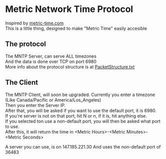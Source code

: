 # Metric Network Time Protocol
Inspired by [metric-time.com](https://metric-time.com/)  
This is a little thing, designed to make "Metric Time" easily accesible  

## The protocol
The MNTP Server, can serve ALL timezones   
And the data is done over TCP on port 6980  
More info about the protocol structure is at [PacketStructure.txt](/PacketStructure.txt)

## The Client
The MNTP Client, will soon be upgraded. 
Currently you enter a timezone (Like Canada/Pacific or America/Los_Angeles)  
Then you enter the Server IP.  
After that, you will be asked if you want to use the default port, it is 6980.  
If you're server is not on that port, hit N or n, if it is, hit anything else.  
If you selected ton use a non-default port, you will then be asked what port to use.  
After this, it will return the time in \<Metric Hours\>-\<Metric Minutes\>-<Metric Seconds\>  
  
A server you can use, is on 147.185.221.30  And uses the non-default port of 36483  